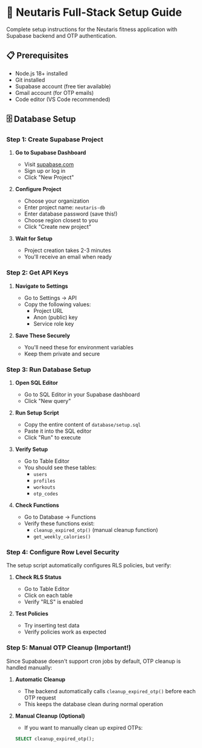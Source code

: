 # 🚀 Neutaris Full-Stack Setup Guide

Complete setup instructions for the Neutaris fitness application with Supabase backend and OTP authentication.

## 📋 Prerequisites

- Node.js 18+ installed
- Git installed
- Supabase account (free tier available)
- Gmail account (for OTP emails)
- Code editor (VS Code recommended)

## 🗄️ Database Setup

### **Step 1: Create Supabase Project**

1. **Go to Supabase Dashboard**
   - Visit [supabase.com](https://supabase.com)
   - Sign up or log in
   - Click "New Project"

2. **Configure Project**
   - Choose your organization
   - Enter project name: `neutaris-db`
   - Enter database password (save this!)
   - Choose region closest to you
   - Click "Create new project"

3. **Wait for Setup**
   - Project creation takes 2-3 minutes
   - You'll receive an email when ready

### **Step 2: Get API Keys**

1. **Navigate to Settings**
   - Go to Settings → API
   - Copy the following values:
     - Project URL
     - Anon (public) key
     - Service role key

2. **Save These Securely**
   - You'll need these for environment variables
   - Keep them private and secure

### **Step 3: Run Database Setup**

1. **Open SQL Editor**
   - Go to SQL Editor in your Supabase dashboard
   - Click "New query"

2. **Run Setup Script**
   - Copy the entire content of `database/setup.sql`
   - Paste it into the SQL editor
   - Click "Run" to execute

3. **Verify Setup**
   - Go to Table Editor
   - You should see these tables:
     - `users`
     - `profiles`
     - `workouts`
     - `otp_codes`

4. **Check Functions**
   - Go to Database → Functions
   - Verify these functions exist:
     - `cleanup_expired_otp()` (manual cleanup function)
     - `get_weekly_calories()`

### **Step 4: Configure Row Level Security**

The setup script automatically configures RLS policies, but verify:

1. **Check RLS Status**
   - Go to Table Editor
   - Click on each table
   - Verify "RLS" is enabled

2. **Test Policies**
   - Try inserting test data
   - Verify policies work as expected

### **Step 5: Manual OTP Cleanup (Important!)**

Since Supabase doesn't support cron jobs by default, OTP cleanup is handled manually:

1. **Automatic Cleanup**
   - The backend automatically calls `cleanup_expired_otp()` before each OTP request
   - This keeps the database clean during normal operation

2. **Manual Cleanup (Optional)**
   - If you want to manually clean up expired OTPs:
   ```sql
   SELECT cleanup_expired_otp();

